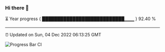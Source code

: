 ### Hi there 👋

⏳ Year progress { ███████████████████████████▁▁▁ } 92.40 %

---

⏰ Updated on Sun, 04 Dec 2022 06:13:25 GMT

![Progress Bar CI](https://github.com/liununu/liununu/workflows/Progress%20Bar%20CI/badge.svg)
